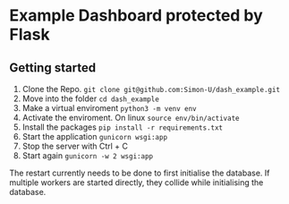 # Example Dashboard protected by Flask

## Getting started

1. Clone the Repo. `git clone git@github.com:Simon-U/dash_example.git`
2. Move into the folder `cd dash_example`
3. Make a virtual enviroment `python3 -m venv env`
4. Activate the enviroment. On linux `source env/bin/activate`
5. Install the packages `pip install -r requirements.txt`
6. Start the application `gunicorn wsgi:app`
7. Stop the server with Ctrl + C
8. Start again `gunicorn -w 2 wsgi:app`

The restart currently needs to be done to first initialise the database. If multiple workers are started directly, they collide while initialising the database.

